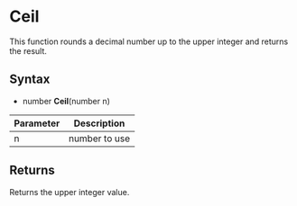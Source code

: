 # Ceil

This function rounds a decimal number up to the upper integer and returns the result.

## Syntax

- number **Ceil**(number n)

| Parameter | Description |
|---|---|
| n | number to use |

## Returns

Returns the upper integer value.
